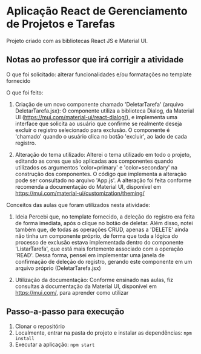 # Aplicação React de Gerenciamento de Projetos e Tarefas

Projeto criado com as bibliotecas React JS e Material UI.

## Notas ao professor que irá corrigir a atividade
O que foi solicitado: alterar funcionalidades e/ou formatações no template fornecido

O que foi feito:
1. Criação de um novo componente chamado 'DeletarTarefa' (arquivo DeletarTarefa.jsx):
O componente utiliza a biblioteca Dialog, da Material UI (https://mui.com/material-ui/react-dialog/), e implementa uma interface que solicita ao usuário que confirme se realmente deseja excluir o registro selecionado para exclusão. O componente é 'chamado' quando o usuário clica no botão 'excluir', ao lado de cada registro.

2. Alteração do tema utilizado:
Alterei o tema utilizado em todo o projeto, editando as cores que são aplicadas aos componentes quando utilizados os argumentos 'color=primary' e 'color=secondary' na construção dos componentes. O código que implementa a alteração pode ser consultado no arquivo 'App.js'. A alteração foi feita conforme recomenda a documentação do Material UI, disponível em https://mui.com/material-ui/customization/theming/

Conceitos das aulas que foram utilizados nesta atividade:
1. Ideia
Percebi que, no template fornecido, a deleção do registro era feita de forma imediata, após o clique no botão de deletar. Além disso, notei também que, de todas as operações CRUD, apenas a 'DELETE' ainda não tinha um componente próprio, de forma que toda a lógica do processo de exclusão estava implementada dentro do componente 'ListarTarefa', que está mais fortemente associado com a operação 'READ'. Dessa forma, pensei em implementar uma janela de confirmação de deleção do registro, gerando este componente em um arquivo próprio (DeletarTarefa.jsx)

2. Utilização da documentação:
Conforme ensinado nas aulas, fiz consultas à documentação da Material UI, disponível em https://mui.com/, para aprender como utilizar

## Passo-a-passo para execução

1. Clonar o repositório
2. Localmente, entrar na pasta do projeto e instalar as dependências:
   `
   npm install
   `
3. Executar a aplicação:
   `
   npm start
   `
